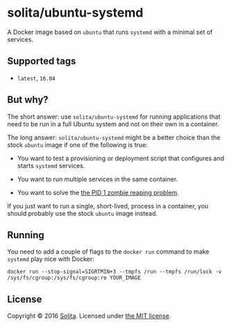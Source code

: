 # solita/ubuntu-systemd

A Docker image based on `ubuntu` that runs `systemd` with a minimal set of services.

## Supported tags

* `latest`, `16.04`

## But why?

The short answer: use `solita/ubuntu-systemd` for running applications that need to be run in a full Ubuntu system and not on their own in a container.

The long answer: `solita/ubuntu-systemd` might be a better choice than the stock `ubuntu` image if one of the following is true:

- You want to test a provisioning or deployment script that configures and starts `systemd` services.

- You want to run multiple services in the same container.

- You want to solve the [the PID 1 zombie reaping problem](https://blog.phusion.nl/2015/01/20/docker-and-the-pid-1-zombie-reaping-problem/).

If you just want to run a single, short-lived, process in a container, you should probably use the stock `ubuntu` image instead.

## Running

You need to add a couple of flags to the `docker run` command to make `systemd` play nice with Docker:

    docker run --stop-signal=SIGRTMIN+3 --tmpfs /run --tmpfs /run/lock -v /sys/fs/cgroup:/sys/fs/cgroup:ro YOUR_IMAGE

## License

Copyright © 2016 [Solita](http://www.solita.fi). Licensed under [the MIT license](LICENSE).

